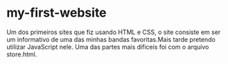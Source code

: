 # my-first-website
Um dos primeiros sites que fiz usando HTML e CSS, o site consiste em ser um informativo de uma das minhas bandas favoritas.Mais tarde pretendo utilizar JavaScript nele.
Uma das partes mais dificeis foi com o arquivo store.html.
